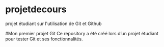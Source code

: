 # projetdecours
projet étudiant sur l'utilisation de Git et Github

#Mon premier projet Git
Ce repository a été créé lors d’un projet étudiant pour tester Git et ses fonctionnalités.